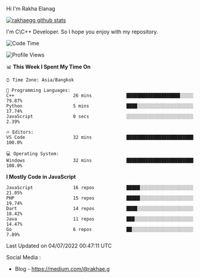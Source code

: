 Hi I'm Rakha Elanag


[![rakhaegg github stats](https://github-readme-stats.vercel.app/api?username=rakhaegg)](https://github.com/rakhaegg/rakhaegg)

I'm C\C++ Developer. So I hope you enjoy with my repository. 



<!--START_SECTION:waka-->
![Code Time](http://img.shields.io/badge/Code%20Time-0%20secs-blue)

![Profile Views](http://img.shields.io/badge/Profile%20Views-0-blue)

📊 **This Week I Spent My Time On** 

```text
⌚︎ Time Zone: Asia/Bangkok

💬 Programming Languages: 
C++                      26 mins             ████████████████████░░░░░   79.87% 
Python                   5 mins              ████░░░░░░░░░░░░░░░░░░░░░   17.74% 
JavaScript               0 secs              ░░░░░░░░░░░░░░░░░░░░░░░░░   2.39%

🔥 Editors: 
VS Code                  32 mins             █████████████████████████   100.0%

💻 Operating System: 
Windows                  32 mins             █████████████████████████   100.0%

```

**I Mostly Code in JavaScript** 

```text
JavaScript               16 repos            █████░░░░░░░░░░░░░░░░░░░░   21.05% 
PHP                      15 repos            █████░░░░░░░░░░░░░░░░░░░░   19.74% 
Dart                     14 repos            ████░░░░░░░░░░░░░░░░░░░░░   18.42% 
Java                     11 repos            ███░░░░░░░░░░░░░░░░░░░░░░   14.47% 
Go                       6 repos             ██░░░░░░░░░░░░░░░░░░░░░░░   7.89%

```



 Last Updated on 04/07/2022 00:47:11 UTC
<!--END_SECTION:waka-->

Social Media : 
- Blog - https://medium.com/@rakhae.g
